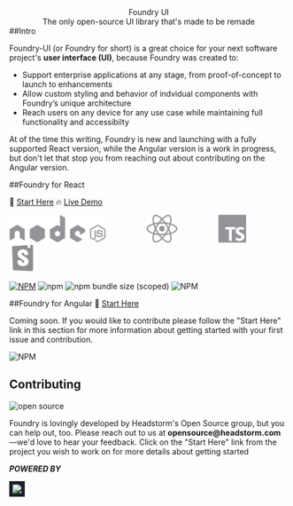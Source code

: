 <div align="center">Foundry UI</div>

<div align='center'>The only open-source UI library that's made to be remade</div>
##Intro

Foundry-UI (or Foundry for short) is a great choice for your next software project's __user interface (UI)__, because Foundry was created to:

* Support enterprise applications at any stage, from proof-of-concept to launch to enhancements
* Allow custom styling and behavior of indvidual components with Foundry’s unique architecture
* Reach users on any device for any use case while maintaining full functionality and accessibilty

At of the time this writing, Foundry is new and launching with a fully supported React version, while the Angular version is a work in progress, but don't let that stop you from reaching out about contributing on the Angular version.



##Foundry for React

📄 [Start Here](https://github.com/Headstorm/rasa-ui/tree/master/packages/hs-react-ui) 
🔥 [Live Demo](https://headstorm.github.io/rasa-ui/)

<img src="./docs/images/nodejs.svg" height="50" style="margin-right: 5em">
<img src="./docs/images/react.svg" height="50" style="margin-right: 5em">
<img src="./docs/images/typescript.svg" height="50" style="margin-right: 5em">
<img src="./docs/images/storybook.png" height="50">





[![NPM](https://img.shields.io/npm/v/@headstorm/hs-react-ui.svg)](https://www.npmjs.com/package/@headstorm/hs-react-ui) 
![npm](https://img.shields.io/npm/dw/@headstorm/hs-react-ui)
![npm bundle size (scoped)](https://img.shields.io/bundlephobia/min/@headstorm/hs-react-ui)
![NPM](https://img.shields.io/npm/l/@headstorm/hs-react-ui)


##Foundry for Angular
📄 [Start Here](https://github.com/Headstorm/rasa-ui/tree/master/packages/hs-angular-ui)

Coming soon. If you would like to contribute please follow the "Start Here" link in this section for more information about getting started with your first issue and contribution.

![NPM](https://img.shields.io/npm/l/@headstorm/hs-angular-ui)

## Contributing
![open source](https://img.shields.io/badge/Open%20Source-%E2%9D%A4-red)

Foundry is lovingly developed by Headstorm's Open Source group, but you can help out, too. Please reach out to us at __opensource@headstorm.com__ —we'd love to hear your feedback. Click on the "Start Here" link from the project you wish to work on for more details about getting started

<!--Find the project board which you want to contribute to. Currently there are two project boards for each front-end library included in hs-ui:

- [rasa-react-ui project board](https://github.com/Headstorm/rasa-ui/projects/1)
- [rasa-angular-ui project board](https://github.com/Headstorm/rasa-ui/projects/2)

As well as a board for overarching issues that don't belong to either package.

- [rasa-ui project board](https://github.com/Headstorm/rasa-ui/projects/3)

Once you're on the board for your library of choice, pick a ticket from the `Priority to do` swim-lane. **Fork and clone** the repository and create a branch for your ticket, with the ticket number prefixing the name of the ticket (i.e. `4-publish-package-to-npm`). When making commits, be sure to prefix your commit messages with the ticket number, like so: `#4 Updating package.json to make the package public`. Once you've made a commit it should automatically be moved to the `In progress` swim-lane, and then moved to `Needs review` once a PR is made.-->

__*POWERED BY*__

<a href="http://www.headstorm.com"><img style="background-color: rgb(29,33,38); padding: 6px" height="40px" src="https://www.headstorm.com/wp-content/uploads/2020/04/headstorm-logo-with-tagline-2020-1.png"></img></a>
